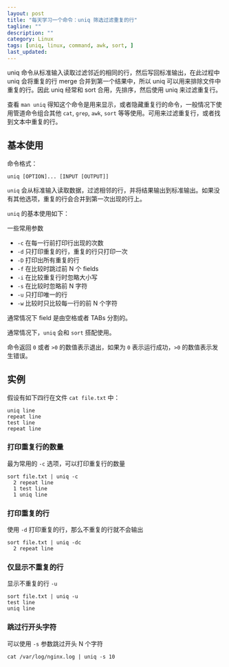 ```yaml
---
layout: post
title: "每天学习一个命令：uniq 筛选过滤重复的行"
tagline: ""
description: ""
category: Linux
tags: [uniq, linux, command, awk, sort, ]
last_updated:
---
```


uniq 命令从标准输入读取过滤邻近的相同的行，然后写回标准输出，在此过程中 uniq 会将重复的行 merge 合并到第一个结果中，所以 uniq 可以用来排除文件中重复的行。因此 uniq 经常和 sort 合用，先排序，然后使用 uniq 来过滤重复行。

查看 `man uniq` 得知这个命令是用来显示，或者隐藏重复行的命令，一般情况下使用管道命令组合其他 `cat`, `grep`, `awk`, `sort` 等等使用。可用来过滤重复行，或者找到文本中重复的行。

## 基本使用
命令格式：

    uniq [OPTION]... [INPUT [OUTPUT]]

`uniq` 会从标准输入读取数据，过滤相邻的行，并将结果输出到标准输出。如果没有其他选项，重复的行会合并到第一次出现的行上。

`uniq` 的基本使用如下：

一些常用参数

- `-c` 在每一行前打印行出现的次数
- `-d` 只打印重复的行，重复的行只打印一次
- `-D` 打印出所有重复的行
- `-f` 在比较时跳过前 N 个 fields
- `-i` 在比较重复行时忽略大小写
- `-s` 在比较时忽略前 N 字符
- `-u` 只打印唯一的行
- `-w` 比较时只比较每一行的前 N 个字符

通常情况下 field 是由空格或者 TABs 分割的。

通常情况下，`uniq` 会和 `sort` 搭配使用。

命令返回 `0` 或者 `>0` 的数值表示退出，如果为 `0` 表示运行成功，`>0` 的数值表示发生错误。

## 实例

假设有如下四行在文件 `cat file.txt` 中：

    uniq line
    repeat line
    test line
    repeat line

### 打印重复行的数量
最为常用的 `-c` 选项，可以打印重复行的数量

    sort file.txt | uniq -c
      2 repeat line
      1 test line
      1 uniq line

### 打印重复的行
使用 `-d` 打印重复的行，那么不重复的行就不会输出

    sort file.txt | uniq -dc
      2 repeat line

### 仅显示不重复的行
显示不重复的行 `-u`

    sort file.txt | uniq -u
    test line
    uniq line


### 跳过行开头字符
可以使用 `-s` 参数跳过开头 N 个字符

    cat /var/log/nginx.log | uniq -s 10




